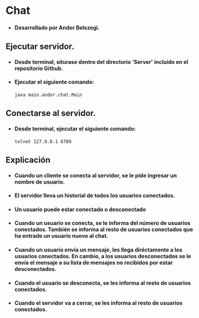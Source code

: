 # Chat
  - #### Desarrollado por Andor Belszegi.
## Ejecutar servidor.
  - #### Desde terminal, siturase dentro del directorio 'Server' incluido en el repositorio Github.
  - #### Ejecutar el siguiente comando:
        java main.andor.chat.Main

## Conectarse al servidor.
  - #### Desde terminal, ejecutar el siguiente comando:
        telnet 127.0.0.1 6789

## Explicación
  - #### Cuando un cliente se conecta al servidor, se le pide ingresar un nombre de usuario.
  - #### El servidor lleva un historial de todos los usuarios conectados.
  - #### Un usuario puede estar conectado o desconectado
  - #### Cuando un usuario se conecta, se le informa del número de usuarios conectados. También se informa al resto de usuarios conectados que ha entrado un usuario nuevo al chat.
  - #### Cuando un usuario envía un mensaje, les llega diréctamente a los usuarios conectados. En cambio, a los usuarios desconectados se le envía el mensaje a su lista de mensajes no recibidos por estar desconectados.
  - #### Cuando el usuario se desconecta, se les informa al resto de usuarios conectados.
  - #### Cuando el servidor va a cerrar, se les informa al resto de usuarios conectados.
